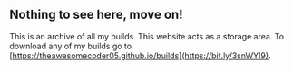 ## Nothing to see here, move on!
This is an archive of all my builds. This website acts as a storage area. To download any of my builds go to [https://theawesomecoder05.github.io/builds](https://bit.ly/3snWYI9).
